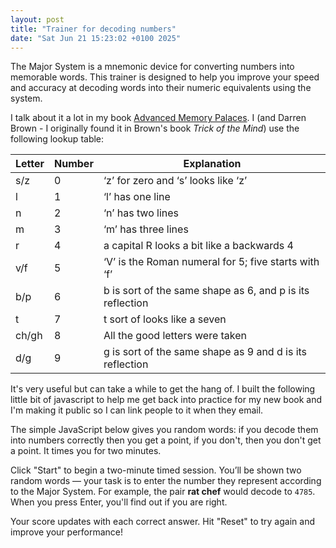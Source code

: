 ```yaml
---
layout: post
title: "Trainer for decoding numbers"
date: "Sat Jun 21 15:23:02 +0100 2025"
---
```


<p>The Major System is a mnemonic device for converting numbers into memorable words. This trainer is designed to help you improve your speed and accuracy at decoding words into their numeric equivalents using the system.</p>

I talk about it a lot in my book [Advanced Memory Palaces](https://www.amazon.co.uk/Joe-Reddington/dp/B09GJFZ6JM).  I (and Darren Brown - I originally found it in Brown's book _Trick of the Mind_) use the following lookup table:

| Letter    | Number | Explanation                                                |
|-----------|--------|------------------------------------------------------------|
| s/z       | 0      | ‘z’ for zero and ‘s’ looks like ‘z’                        |
| l         | 1      | ‘l’ has one line                                           |
| n         | 2      | ‘n’ has two lines                                          |
| m         | 3      | ‘m’ has three lines                                        |
| r         | 4      | a capital R looks a bit like a backwards 4                |
| v/f       | 5      | ‘V’ is the Roman numeral for 5; five starts with ‘f’      |
| b/p       | 6      | b is sort of the same shape as 6, and p is its reflection |
| t         | 7      | t sort of looks like a seven                               |
| ch/gh     | 8      | All the good letters were taken                            |
| d/g       | 9      | g is sort of the same shape as 9 and d is its reflection   |

It's very useful but can take a while to get the hang of. I built the following little bit of javascript to help me get back into practice for my new book and I'm making it public so I can link people to it when they email. 

The simple JavaScript below gives you random words: if you decode them into numbers correctly then you get a point, if you don't, then you don't get a point. It times you for two minutes. 

Click "Start" to begin a two-minute timed session. You’ll be shown two random words — your task is to enter the number they represent according to the Major System. For example, the pair <strong>rat chef</strong> would decode to <code>4785</code>.  When you press Enter, you'll find out if you are right. 

<p>Your score updates with each correct answer. Hit "Reset" to try again and improve your performance!</p>

<div id="trainer-app">
  <!-- Major System Trainer UI will render here -->
</div>

<script>
  const FORCE_STANDARD_MODE = true; // Public version — force standard mode

const wordList = [
  "apple", "table", "rock", "lamp", "spider", "book", "chair", "cloud", "river", "train",
  "balloon", "pencil", "jacket", "mirror", "garden", "music", "planet", "shadow", "forest", "button",
  "window", "castle", "desert", "kitten", "dragon", "pizza", "rabbit", "soldier", "sunset", "wizard",
  "lemon", "thunder", "village", "anchor", "crystal", "hammer", "tunnel", "monkey", "carpet", "whisper",
  "garage", "violin", "ladder", "pepper", "spoon", "rocket", "magnet", "pillow", "camera", "crown",
  "basket", "chimney", "helmet", "zebra", "wallet", "feather", "compass", "candle", "globe", "shovel",
  "toaster", "blanket", "cookie", "funnel", "mailbox", "glasses", "sandwich", "whistle", "cactus", "ruler",
  "trumpet", "marker", "ticket", "lantern", "shoelace", "arrow", "locket", "velvet", "goggles", "notebook",
  "drawer", "curtain", "teacup", "blender", "parrot", "penguin", "trophy", "stapler", "perfume", "trident",
  "shoebox", "sandal", "apron", "guitar", "pirate", "backpack", "tablet", "dolphin", "notepad", "puzzle",
  "locker", "slipper", "ribbon", "sticker", "bracelet", "napkin", "bookmark", "muffin", "scissors", "kettle",
  "chalkboard", "crayon", "snowflake", "rainbow", "umbrella", "bubble", "popcorn", "raccoon", "pancake", "donut",
  "jellyfish", "volcano", "tractor", "igloo", "cupcake", "tornado", "battery", "lipstick", "mattress", "luggage",
  "handbag", "necklace", "giraffe", "elephant", "flamingo", "bicycle", "freezer", "ketchup", "cabinet", "spatula",
  "flashlight", "scarf", "t-shirt", "headphones", "keychain", "snowman", "beehive", "squirrel", "coaster", "suitcase",
  "eyelash", "cushion", "diary", "eraser", "binder", "headphones", "keychain", "snowman", "beehive", "coaster",
  "eyelash", "glasses", "glove", "helmet", "mirror", "pencil", "eraser", "binder", "notepad", "sandwich",
  "goggles", "trumpet", "drawer", "cup", "saucer", "keyboard", "mouse", "monitor", "remote", "speaker",
  "ruler", "paint", "brush", "canvas", "frame", "tripod", "camera", "memory", "poster", "tissue",
  "mattress", "frame", "rug", "curtain", "alarm", "calendar", "notebook", "file", "folder", "label"
];


  const physicsLines = []; // Public version: physics content removed

  let word1 = "", word2 = "", phrase = "";
  let score = 0;
  let timeLeft = 120;
  let timerInterval = null;
  let usePhysics = false;

  document.addEventListener("DOMContentLoaded", function () {
    const app = document.getElementById("trainer-app");
    app.innerHTML = `
      <div id="statusBox" style="display:inline-block;background:#fff;border-radius:8px;box-shadow:0 0 8px rgba(0,0,0,0.1);padding:10px 20px;margin:20px auto;line-height:1.6em;text-align:left;font-family:monospace;">
        <div style="display:flex;justify-content:space-between;width:160px;margin:0 auto;">
          <span>Time:</span><span id="timer">2:00</span>
        </div>
        <div style="display:flex;justify-content:space-between;width:160px;margin:0 auto;">
          <span>Score:</span><span id="score">0</span>
        </div>
      </div>
      <div id="wordPair" style="font-size:2.2em;margin:30px auto 10px;padding:10px 20px;background:#fff;display:inline-block;border-radius:10px;box-shadow:0 0 10px rgba(0,0,0,0.1);max-width:90%;">Press Start to begin!</div>
      <input type="text" id="answer" placeholder="Enter number" disabled autocomplete="off" style="display:block;font-size:1.5em;padding:10px;width:300px;margin:15px auto 0;">
      <div id="feedback" style="margin-top:15px;height:1.5em;font-size:1.3em;"></div>
      <button id="startButton" style="font-size:1.2em;padding:10px 20px;margin-top:20px;cursor:pointer;border:none;background-color:#4CAF50;color:white;border-radius:5px;">Start</button>
    `;

    function convertToInteger(word) {
      word = word.toLowerCase();
      const replacements = [
        ['ch', '8'], ['sh', '8'],
        ['l', '1'], ['n', '2'], ['m', '3'], ['r', '4'],
        ['f', '5'], ['v', '5'], ['b', '6'], ['p', '6'],
        ['t', '7'], ['g', '9'], ['d', '9'], ['s', '0'], ['z', '0']
      ];
      for (let [key, val] of replacements) {
        word = word.replaceAll(key, val);
      }
      return word.replace(/[^0-9]/g, '');
    }

    function pickWords() {
      usePhysics = false; // always false in public version
      word1 = wordList[Math.floor(Math.random() * wordList.length)];
      word2 = wordList[Math.floor(Math.random() * wordList.length)];
      document.getElementById("wordPair").innerText = `${word1} ${word2}`;
      document.getElementById("answer").value = "";
    }

    function updateTimer() {
      const minutes = Math.floor(timeLeft / 60);
      const seconds = String(timeLeft % 60).padStart(2, '0');
      document.getElementById("timer").innerText = `${minutes}:${seconds}`;
    }

    function endGame() {
      clearInterval(timerInterval);
      timerInterval = null;
      document.getElementById("wordPair").innerText = "Time's up!";
      document.getElementById("answer").disabled = true;
      document.getElementById("startButton").innerText = "Start";
    }

    function startGame() {
      score = 0;
      timeLeft = 120;
      document.getElementById("score").innerText = score;
      document.getElementById("answer").disabled = false;
      document.getElementById("answer").focus();
      document.getElementById("feedback").innerText = "";
      document.getElementById("startButton").innerText = "Reset";
      pickWords();
      updateTimer();

      if (timerInterval) clearInterval(timerInterval);
      timerInterval = setInterval(() => {
        timeLeft--;
        updateTimer();
        if (timeLeft <= 0) {
          endGame();
        }
      }, 1000);
    }

    document.getElementById("startButton").addEventListener("click", startGame);

    document.getElementById("answer").addEventListener("keydown", function (e) {
      if (e.key === "Enter") {
        const userAnswer = this.value.trim();
        const correct1 = convertToInteger(word1);
        const correct2 = convertToInteger(word2);
        const correctAnswer = correct1 + correct2;

        const feedbackDiv = document.getElementById("feedback");
if (userAnswer === correctAnswer) {
  score++;
  document.getElementById("score").innerText = score;
  feedbackDiv.innerText = "✅ Correct!";
  setTimeout(pickWords, 800);
} else {
  clearInterval(timerInterval); // Pause timer
  timerInterval = null;

  let original = usePhysics ? phrase : `${word1} ${word2}`;
  alert(`"${original}" decodes to "${correctAnswer}", but you wrote "${userAnswer}"`);

  pickWords(); // Next challenge
  timerInterval = setInterval(() => {
    timeLeft--;
    updateTimer();
    if (timeLeft <= 0) endGame();
  }, 1000);
}

        setTimeout(() => {
          pickWords();
        }, 800);
      }
    });
  });
</script>

